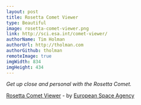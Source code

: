 ```yaml
---
layout: post
title: Rosetta Comet Viewer
type: Beautiful
image: rosetta-comet-viewer.png
link: http://sci.esa.int/comet-viewer/
authorName: Tim Holman
authorUrl: http://tholman.com
authorGithub: tholman
remoteImage: true
imgWidth: 834
imgHeight: 434
---
```


_Get up close and personal with the Rosetta Comet._

[Rosetta Comet Viewer](http://sci.esa.int/comet-viewer/) - by [European Space Agency](http://sci.esa.int/)
